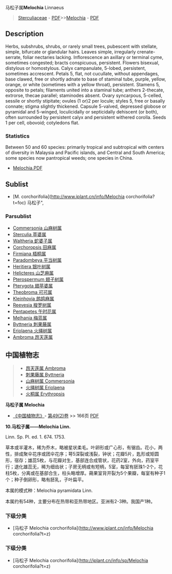 马松子属**Melochia** Linnaeus

> [Sterculiaceae](http://www.iplant.cn/info/Sterculiaceae?t=foc) - [PDF](http://www.iplant.cn/foc/pdf/Sterculiaceae.pdf)>>[Melochia](http://www.iplant.cn/info/Melochia?t=foc) - [PDF](http://www.iplant.cn/foc/pdf/Melochia.pdf)

## Description

Herbs, subshrubs, shrubs, or rarely small trees, pubescent with stellate, simple, bifurcate or glandular hairs. Leaves simple, irregularly crenate-serrate, foliar nectaries lacking. Inflorescence an axillary or terminal cyme, sometimes congested; bracts conspicuous, persistent. Flowers bisexual, distylous or homostylous. Calyx campanulate, 5-lobed, persistent, sometimes accrescent. Petals 5, flat, not cucullate, without appendages, base clawed, free or shortly adnate to base of staminal tube, purple, yellow, orange, or white (sometimes with a yellow throat), persistent. Stamens 5, opposite to petals; filaments united into a staminal tube; anthers 2-thecate, extrorse, thecae parallel; staminodes absent. Ovary syncarpous, 5-celled, sessile or shortly stipitate; ovules (1 or)2 per locule; styles 5, free or basally connate; stigma slightly thickened. Capsule 5-valved, depressed globose or pyramidal and 5-winged, loculicidally or septicidally dehiscent (or both), often surrounded by persistent calyx and persistent withered corolla. Seeds 1 per cell, obovoid; cotyledons flat.

### Statistics
Between 50 and 60 species: primarily tropical and subtropical with centers of diversity in Malaysia and Pacific islands, and Central and South America; some species now pantropical weeds; one species in China.

* [Melochia.PDF](http://www.iplant.cn/foc/pdf/Melochia.pdf)

## Sublist

* [M.  corchorifolia](http://www.iplant.cn/info/Melochia corchorifolia?t=foc) 马松子",

### Parsublist

* [Commersonia  山麻树属](http://www.iplant.cn/info/Commersonia?t=foc)
* [Sterculia  苹婆属](http://www.iplant.cn/info/Sterculia?t=foc)
* [Waltheria  蛇婆子属](http://www.iplant.cn/info/Waltheria?t=foc)
* [Corchoropsis  田麻属](http://www.iplant.cn/info/Corchoropsis?t=foc)
* [Firmiana  梧桐属](http://www.iplant.cn/info/Firmiana?t=foc)
* [Paradombeya  平当树属](http://www.iplant.cn/info/Paradombeya?t=foc)
* [Heritiera  银叶树属](http://www.iplant.cn/info/Heritiera?t=foc)
* [Helicteres  山芝麻属](http://www.iplant.cn/info/Helicteres?t=foc)
* [Pterospermum  翅子树属](http://www.iplant.cn/info/Pterospermum?t=foc)
* [Pterygota  翅苹婆属](http://www.iplant.cn/info/Pterygota?t=foc)
* [Theobroma  可可属](http://www.iplant.cn/info/Theobroma?t=foc)
* [Kleinhovia  鹧鸪麻属](http://www.iplant.cn/info/Kleinhovia?t=foc)
* [Reevesia  梭罗树属](http://www.iplant.cn/info/Reevesia?t=foc)
* [Pentapetes  午时花属](http://www.iplant.cn/info/Pentapetes?t=foc)
* [Melhania  梅蓝属](http://www.iplant.cn/info/Melhania?t=foc)
* [Byttneria  刺果藤属](http://www.iplant.cn/info/Byttneria?t=foc)
* [Eriolaena  火绳树属](http://www.iplant.cn/info/Eriolaena?t=foc)
* [Ambroma  昂天莲属](http://www.iplant.cn/info/Ambroma?t=foc)

## 中国植物志

> * [昂天莲属  Ambroma](http://www.iplant.cn/info/Ambroma?t=z)
> * [刺果藤属  Byttneria](Byttneria-刺果藤属.md)
> * [山麻树属  Commersonia](http://www.iplant.cn/info/Commersonia?t=z)
> * [火绳树属  Eriolaena](http://www.iplant.cn/info/Eriolaena?t=z)
> * [火桐属  Erythropsis](http://www.iplant.cn/info/Erythropsis?t=z)

**马松子属 Melochia**

* [《中国植物志》](http://www.iplant.cn/frps)- [第49(2)卷](http://www.iplant.cn/frps/vol/49(2)) >> 166页 [PDF](http://www.iplant.cn/frps/pdf/49(2)/166y.pdf)

**10.马松子属——Melochia Linn.**

Linn. Sp. Pl. ed. 1. 674. 1753.

草本或半灌木，稀为乔木，略被星状柔毛。叶卵形或广心形，有锯齿。花小，两性，排成聚伞花序或团伞花序；萼5深裂或浅裂，钟状；花瓣5片，匙形或矩圆形，宿存；雄蕊5枚，与花瓣对生，基部连合成管状，花药2室，外向，药室平行；退化雄蕊无，稀为细齿状；子房无柄或有短柄，5室，每室有胚珠1-2个，花柱5枚，分离或在基部合生，柱头略增厚。蒴果室背开裂为5个果瓣，每室有种子1个；种子倒卵形，略有胚乳，子叶扁平。

本属的模式种：Melochia pyramidata Linn.

本属约有54种，主要分布在热带和亚热带地区。亚洲有2-3种。我国产1种。

### 下级分类
* [马松子  Melochia corchorifolia](http://www.iplant.cn/info/Melochia corchorifolia?t=z)

### 下级分类
* [马松子  Melochia corchorifolia](http://iplant.cn/info/sp/Melochia corchorifolia?t=z)

